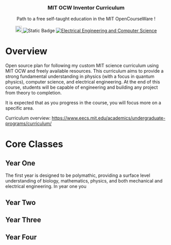 <h3 align="center">MIT OCW Inventor Curriculum</h3>
<p align="center">
  Path to a free self-taught education in the MIT OpenCourseWare !
</p>
<p align="center">
    <a href="https://github.com/sindresorhus/awesome">
    <img alt="MIT OCW" src="https://pbs.twimg.com/profile_images/912676696620359680/e-G5lqVs_400x400.jpg" width="20">
  </a>
  <img alt="Static Badge" src="https://img.shields.io/badge/MIT_OCW-Open_Learning-%23FF8C00?style=-flat&link=https%3A%2F%2Focw.mit.edu%2F">
  <a href="https://github.com/cforcomputer/EECS">
	<img alt="Electrical Engineering and Computer Science" src="https://img.shields.io/badge/Electrical_Engineering----Computer_Science----Physics-blue.svg">
  </a>
</p>

# Overview

Open source plan for following my custom MIT science curriculum using MIT OCW and freely available resources. This curriculum aims to provide a strong fundamental understanding in physics (with a focus in quantum physics), computer science, and electrical engineering. At the end of this course, students will be capable of engineering and building any project from theory to completion.

It is expected that as you progress in the course, you will focus more on a specific area.

Curriculum overview: <https://www.eecs.mit.edu/academics/undergraduate-programs/curriculum/>

# Core Classes

## Year One
The first year is designed to be polymathic, providing a surface level understanding of biology, mathematics, physics, and both mechanical and electrical engineering. In year one you 

## Year Two

## Year Three

## Year Four

